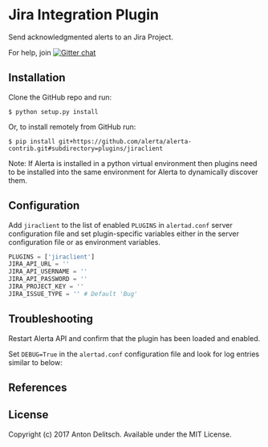 Jira Integration Plugin
=============

Send acknowledgmented alerts to an Jira Project.

For help, join [![Gitter chat](https://badges.gitter.im/alerta/chat.png)](https://gitter.im/alerta/chat)

Installation
------------

Clone the GitHub repo and run:

    $ python setup.py install

Or, to install remotely from GitHub run:

    $ pip install git+https://github.com/alerta/alerta-contrib.git#subdirectory=plugins/jiraclient

Note: If Alerta is installed in a python virtual environment then plugins
need to be installed into the same environment for Alerta to dynamically
discover them.

Configuration
-------------

Add `jiraclient` to the list of enabled `PLUGINS` in `alertad.conf` server
configuration file and set plugin-specific variables either in the
server configuration file or as environment variables.

```python
PLUGINS = ['jiraclient']
JIRA_API_URL = ''
JIRA_API_USERNAME = ''
JIRA_API_PASSWORD = ''
JIRA_PROJECT_KEY = ''
JIRA_ISSUE_TYPE = '' # Default 'Bug'
```

Troubleshooting
---------------

Restart Alerta API and confirm that the plugin has been loaded and enabled.

Set `DEBUG=True` in the `alertad.conf` configuration file and look for log
entries similar to below:

References
----------


License
-------

Copyright (c) 2017 Anton Delitsch. Available under the MIT License.